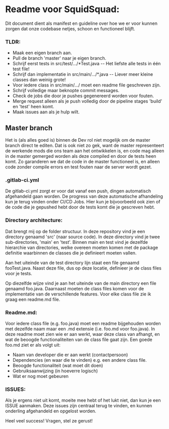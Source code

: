 # Readme voor SquidSquad:

Dit document dient als manifest en guideline over hoe we er voor kunnen zorgen dat onze codebase netjes, schoon en functioneel blijft.

### TLDR:

- Maak een eigen branch aan.
- Pull de branch 'master' naar je eigen branch.
- Schrijf eerst tests in src/test/.../*Test.java
-- Het liefste alle tests in één test file!
- Schrijf dan implementatie in src/main/.../*.java
-- Liever meer kleine classes dan weinig grote!
- Voor iedere class in src/main/.../ moet een readme file geschreven zijn.
- Schrijf volledige maar beknopte commit messages. 
- Check de jobs die door je pushes gegenereerd worden voor fouten.
- Merge request alleen als je push volledig door de pipeline stages 'build' en 'test' heen komt.
- Maak issues aan als je hulp wilt.

## Master branch

Het is (als alles goed is) binnen de Dev rol niet mogelijk om de master branch direct te editen. Dat is ook niet zo gek, want de master representeert de werkende mods die ons team aan het ontwikkelen is, en code mag alleen in de master gemerged worden als deze compiled en door de tests heen komt. Zo garanderen we dat de code in de master functioneel is, en alleen code zonder compile errors en test fouten naar de server wordt gezet.

### .gitlab-ci.yml

De gitlab-ci.yml zorgt er voor dat vanaf een push, dingen automatisch afgehandeld gaan worden. De progress van deze automatische afhandeling kun je terug vinden onder CI/CD Jobs. Hier kun je bijvoorbeeld ook zien of de code die je gepushed hebt door de tests komt die je gescreven hebt. 

### Directory architecture:

Dat brengt mij op de folder structuur. In deze repository vind je een directory genaamd 'src' (naar source code). In deze directory vind je twee sub-directories, 'main' en 'test'. Binnen main en test vind je dezelfde hierarchie van directories, welke overeen moeten komen met de package definitie waarbinnen de classes die je definieert moeten vallen.

Aan het uiteinde van de test directory lijn staat een file genaamd fooTest.java. Naast deze file, dus op deze locatie, definieer je de class files voor je tests.

Op diezelfde wijze vind je aan het uiteinde van de main directory een file genaamd foo.java. Daarnaast moeten de class files komen voor de implementatie van de verschillende features. Voor elke class file zie ik graag een readme.md file.

### Readme.md:

Voor iedere class file (e.g. foo.java) moet een readme bijgehouden worden met dezelfde naam maar een .md extensie (i.e. foo.md voor foo.java). In deze readme moet zien wie er aan werkt, waar deze class van afhangt, en wat de beoogde functionaliteiten van de class file gaat zijn. Een goede foo.md ziet er als volgt uit:
- Naam van developer die er aan werkt (contactpersoon)
- Dependencies (en waar die te vinden) e.g. een andere class file.
- Beoogde functionaliteit (wat moet dit doen)
- Gebruiksaanwijzing (in hoeverre logisch)
- Wat er nog moet gebeuren

### ISSUES:

Als je ergens niet uit komt, moeite mee hebt of het lukt niet, dan kun je een ISSUE aanmaken. Deze issues zijn centraal terug te vinden, en kunnen onderling afgehandeld en opgelost worden.


Heel veel success!
Vragen, stel ze gerust!